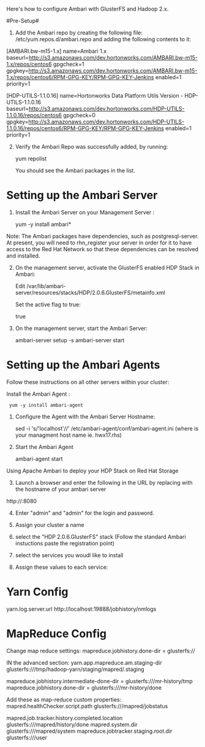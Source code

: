 Here's how to configure Ambari with GlusterFS and Hadoop 2.x.

#Pre-Setup#


1. Add the Ambari repo by creating the following file: /etc/yum.repos.d/ambari.repo and adding the following contents to it:


[AMBARI.bw-m15-1.x]
name=Ambari 1.x
baseurl=http://s3.amazonaws.com/dev.hortonworks.com/AMBARI.bw-m15-1.x/repos/centos6
gpgcheck=1
gpgkey=http://s3.amazonaws.com/dev.hortonworks.com/AMBARI.bw-m15-1.x/repos/centos6/RPM-GPG-KEY/RPM-GPG-KEY-Jenkins
enabled=1
priority=1


[HDP-UTILS-1.1.0.16]
name=Hortonworks Data Platform Utils Version - HDP-UTILS-1.1.0.16
baseurl=http://s3.amazonaws.com/dev.hortonworks.com/HDP-UTILS-1.1.0.16/repos/centos6
gpgcheck=0
gpgkey=http://s3.amazonaws.com/dev.hortonworks.com/HDP-UTILS-1.1.0.16/repos/centos6/RPM-GPG-KEY/RPM-GPG-KEY-Jenkins
enabled=1
priority=1


2. Verify the Ambari Repo was successfully added, by running:


   yum repolist 


   You should see the Ambari packages in the list.


# Setting up the Ambari Server #


1. Install the Ambari Server on your Management Server :    


   yum -y install ambari*


Note: The Ambari packages have dependencies, such as postgresql-server. At present, you will need to rhn_register your server in order for it to have access to the Red Hat Network so that these dependencies can be resolved and installed. 


2. On the management server, activate the GlusterFS enabled HDP Stack in Ambari:


   Edit /var/lib/ambari-server/resources/stacks/HDP/2.0.6.GlusterFS/metainfo.xml


   Set the active flag to true:
     
     <metainfo>
         <versions>
               <active>true</active>
         </versions>
     </metainfo>



3. On the management server, start the Ambari Server:


     ambari-server setup -s
     ambari-server start



# Setting up the Ambari Agents #

Follow these instructions on all other servers within your cluster:

 Install the Ambari Agent :    


     yum -y install ambari-agent

1. Configure the Agent with the Ambari Server Hostname: 


     sed -i 's/'localhost'/<managementnodename>/' /etc/ambari-agent/conf/ambari-agent.ini
     (where <managementnodename> is your managment host name ie. hwx17.rhs)


2. Start the Ambari Agent 
 
     ambari-agent start



Using Apache Ambari to deploy your HDP Stack on Red Hat Storage


3. Launch a browser and enter the following in the URL by replacing <hostname> with the hostname of your ambari server 


http://<hostname>:8080


4. Enter "admin" and "admin" for the login and password.

5. Assign your cluster a name

6. select the "HDP 2.0.6.GlusterFS" stack
(Follow the standard Ambari instuctions paste the registration point)

7. select the services you woudl like to install

8. Assign these values to each service:

# Yarn Config # 

yarn.log.server.url http://localhost:19888/jobhistory/nmlogs

# MapReduce Config # 

Change map reduce settings:
mapreduce.jobhistory.done-dir = glusterfs://

IN the advanced section:
 <property>
<name>yarn.app.mapreduce.am.staging-dir</name>
<value>glusterfs:///tmp/hadoop-yarn/staging/mapred/.staging</value>
</property>

mapreduce.jobhistory.intermediate-done-dir = glusterfs:///mr-history/tmp
mapreduce.jobhistory.done-dir = glusterfs:///mr-history/done

Add these as map-reduce custom properties:
<property>
<name>mapred.healthChecker.script.path</name>
<value>glusterfs:///mapred/jobstatus</value>
</property>

<property>
<name>mapred.job.tracker.history.completed.location</name>
<value>glusterfs:///mapred/history/done</value>
</property>

<property>
<name>mapred.system.dir</name>
<value>glusterfs:///mapred/system</value>
</property>

<property>
<name>mapreduce.jobtracker.staging.root.dir</name>
<value>glusterfs:///user</value>
</property>

</configuration>
